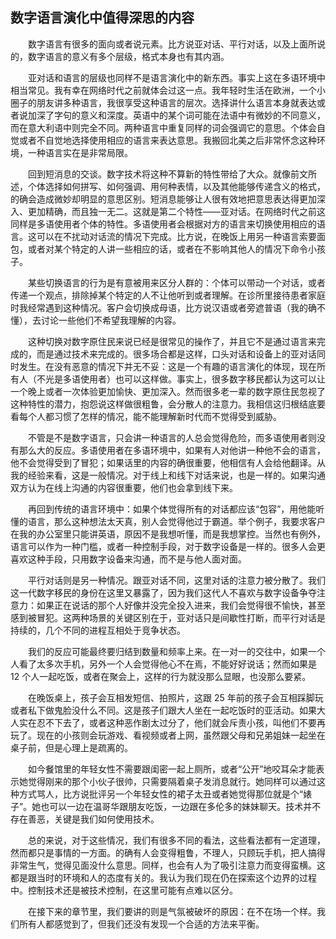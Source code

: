 ## 数字语言演化中值得深思的内容

&emsp;&emsp;数字语言有很多的面向或者说元素。比方说亚对话、平行对话，以及上面所说的，数字语言的意义有多个层级，格式本身也有其内涵。

&emsp;&emsp;亚对话和语言的层级也同样不是语言演化中的新东西。事实上这在多语环境中相当常见。我有幸在网络时代之前就体会过这一点。我年轻时生活在欧洲，一个小圈子的朋友讲多种语言，我很享受这种语言的层次。选择讲什么语言本身就表达或者说加深了字句的意义和深度。英语中的某个词可能在法语中有微妙的不同意义，而在意大利语中则完全不同。两种语言中重复同样的词会强调它的意思。个体会自觉或者不自觉地选择使用相应的语言来表达意思。我搬回北美之后非常怀念这种环境，一种语言实在是非常局限。

&emsp;&emsp;回到短消息的交谈。数字技术将这种不算新的特性带给了大众。就像前文所述，个体选择如何拼写、如何强调、用何种表情，以及其他能够传递含义的格式，的确会造成微妙却明显的意思区别。短消息能够让人很有效地把意思表达得更加深入、更加精确，而且独一无二。这就是第二个特性——亚对话。在网络时代之前这同样是多语使用者个体的特性。多语使用者会根据对方的语言来切换使用相应的语言。这可以在不扰动对话流的情况下完成。比方说，在晚饭上用另一种语言索要面包，或者对某个特定的人讲一些相应的话，或者在不影响其他人的情况下命令小孩子。

&emsp;&emsp;某些切换语言的行为是有意被用来区分人群的：个体可以带动一个对话，或者传递一个观点，排除掉某个特定的人不让他听到或者理解。在诊所里接待患者家庭时我经常遇到这种情况。客户会切换成母语，比方说汉语或者旁遮普语（我的确不懂），去讨论一些他们不希望我理解的内容。

&emsp;&emsp;这种切换对数字原住民来说已经是很常见的操作了，并且它不是通过语言来完成的，而是通过技术来完成的。很多场合都是这样，口头对话和设备上的亚对话同时发生。在没有恶意的情况下并无不妥：这是一个有趣的语言演化的体现，现在所有人（不光是多语使用者）也可以这样做。事实上，很多数字移民都认为这可以让一个晚上或者一次体验更加愉快、更加深入。然而很多老一辈的数字原住民忽视了这种特性的潜力，抱怨说这样做很粗鲁，会分散人的注意力。我相信这归根结底要看每个人都习惯了怎样的情况，能不能理解新时代而不觉得受到威胁。

&emsp;&emsp;不管是不是数字语言，只会讲一种语言的人总会觉得危险，而多语使用者则没有那么大的反应。多语使用者在多语环境中，如果有人对他讲一种他不会的语言，他不会觉得受到了冒犯；如果话里的内容的确很重要，他相信有人会给他翻译。从我的经验来看，这是一般情况。对于线上和线下对话来说，也是一样的。如果沟通双方认为在线上沟通的内容很重要，他们也会拿到线下来。

&emsp;&emsp;再回到传统的语言环境中：如果个体觉得所有的对话都应该“包容”，用他能听懂的语言，那么这种想法太天真，别人会觉得他过于霸道。举个例子，我要求客户在我的办公室里只能讲英语，原因不是我想听懂，而是我想掌控。当然也有例外，语言可以作为一种门槛，或者一种控制手段，对于数字设备是一样的。很多人会更喜欢这种手段，只用数字设备来沟通，而不是与他人面对面。

&emsp;&emsp;平行对话则是另一种情况。跟亚对话不同，这里对话的注意力被分散了。我们这一代数字移民的身份在这里又暴露了，因为我们这代人不喜欢与数字设备争夺注意力：如果正在说话的那个人好像并没完全投入进来，我们会觉得很不愉快，甚至感到被冒犯。这两种场景的关键区别在于，亚对话只是间歇性打断，而平行对话是持续的，几个不同的进程互相处于竞争状态。

&emsp;&emsp;我们的反应可能最终要归结到数量和频率上来。在一对一的交往中，如果一个人看了太多次手机，另外一个人会觉得他心不在焉，不能好好说话；然而如果是 12 个人一起吃饭，或者在聚会上，这样的行为就没那么显眼，也没那么要紧。

&emsp;&emsp;在晚饭桌上，孩子会互相发短信、拍照片，这跟 25 年前的孩子会互相踩脚玩或者私下做鬼脸没什么不同。这是孩子们跟大人坐在一起吃饭时的亚活动。如果大人实在忍不下去了，或者这种恶作剧太过分了，他们就会斥责小孩，叫他们不要再玩了。现在的小孩则会玩游戏、看视频或者上网，虽然跟父母和兄弟姐妹一起坐在桌子前，但是心理上是疏离的。

&emsp;&emsp;如今餐馆里的年轻女性不需要跟闺密一起上厕所，或者“公开”地咬耳朵才能表示她觉得刚来的那个小伙子很帅，只需要隔着桌子发消息就行。她同样可以通过这种方式骂人，比方说批评另一个年轻女性的裙子太丑或者她觉得那位就是个“婊子”。她也可以一边在温哥华跟朋友吃饭，一边跟在多伦多的妹妹聊天。技术并不存在善恶，关键是我们如何使用技术。

&emsp;&emsp;总的来说，对于这些情况，我们有很多不同的看法，这些看法都有一定道理，然而都只是事情的一方面。的确有人会变得粗鲁，不理人，只顾玩手机，把人搞得非常生气，觉得见面没什么意思。同样，也会有人为了吸引注意力而变得蛮横。这都是跟当时的环境和人的态度有关的。我认为我们现在仍在探索这个边界的过程中。控制技术还是被技术控制，在这里可能有点难以区分。

&emsp;&emsp;在接下来的章节里，我们要讲的则是气氛被破坏的原因：在不在场一个样。我们所有人都感觉到了，但我们还没有发现一个合适的方法来平衡。